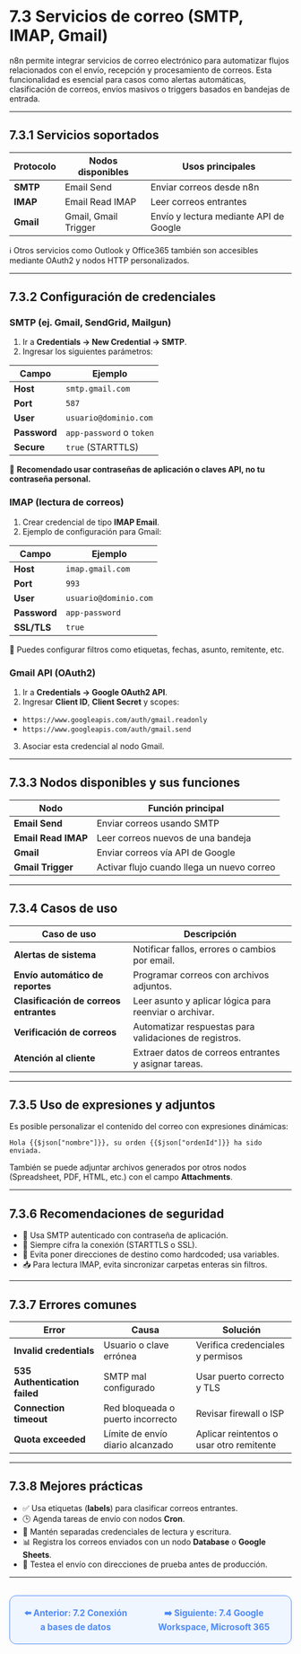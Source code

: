 # 7.3 Servicios de correo (SMTP, IMAP, Gmail)

n8n permite integrar servicios de correo electrónico para automatizar flujos relacionados con el envío, recepción y procesamiento de correos. Esta funcionalidad es esencial para casos como alertas automáticas, clasificación de correos, envíos masivos o triggers basados en bandejas de entrada.

---

## 7.3.1 Servicios soportados

| **Protocolo** | **Nodos disponibles** | **Usos principales**                  |
|---------------|-----------------------|---------------------------------------|
| **SMTP**      | Email Send           | Enviar correos desde n8n             |
| **IMAP**      | Email Read IMAP      | Leer correos entrantes               |
| **Gmail**     | Gmail, Gmail Trigger | Envío y lectura mediante API de Google |

ℹ️ Otros servicios como Outlook y Office365 también son accesibles mediante OAuth2 y nodos HTTP personalizados.

---

## 7.3.2 Configuración de credenciales

### SMTP (ej. Gmail, SendGrid, Mailgun)

1. Ir a **Credentials → New Credential → SMTP**.
2. Ingresar los siguientes parámetros:

| **Campo**  | **Ejemplo**               |
|------------|---------------------------|
| **Host**   | `smtp.gmail.com`          |
| **Port**   | `587`                     |
| **User**   | `usuario@dominio.com`     |
| **Password** | `app-password` o `token` |
| **Secure** | `true` (STARTTLS)         |

🔐 **Recomendado usar contraseñas de aplicación o claves API, no tu contraseña personal.**

### IMAP (lectura de correos)

1. Crear credencial de tipo **IMAP Email**.
2. Ejemplo de configuración para Gmail:

| **Campo**  | **Ejemplo**               |
|------------|---------------------------|
| **Host**   | `imap.gmail.com`          |
| **Port**   | `993`                     |
| **User**   | `usuario@dominio.com`     |
| **Password** | `app-password`           |
| **SSL/TLS** | `true`                   |

📨 Puedes configurar filtros como etiquetas, fechas, asunto, remitente, etc.

### Gmail API (OAuth2)

1. Ir a **Credentials → Google OAuth2 API**.
2. Ingresar **Client ID**, **Client Secret** y scopes:

- `https://www.googleapis.com/auth/gmail.readonly`
- `https://www.googleapis.com/auth/gmail.send`

3. Asociar esta credencial al nodo Gmail.

---

## 7.3.3 Nodos disponibles y sus funciones

| **Nodo**          | **Función principal**                                   |
|-------------------|-------------------------------------------------------|
| **Email Send**    | Enviar correos usando SMTP                             |
| **Email Read IMAP** | Leer correos nuevos de una bandeja                    |
| **Gmail**         | Enviar correos vía API de Google                       |
| **Gmail Trigger** | Activar flujo cuando llega un nuevo correo             |

---

## 7.3.4 Casos de uso

| **Caso de uso**              | **Descripción**                                      |
|------------------------------|----------------------------------------------------|
| **Alertas de sistema**       | Notificar fallos, errores o cambios por email.     |
| **Envío automático de reportes** | Programar correos con archivos adjuntos.          |
| **Clasificación de correos entrantes** | Leer asunto y aplicar lógica para reenviar o archivar. |
| **Verificación de correos**  | Automatizar respuestas para validaciones de registros. |
| **Atención al cliente**      | Extraer datos de correos entrantes y asignar tareas. |

---

## 7.3.5 Uso de expresiones y adjuntos

Es posible personalizar el contenido del correo con expresiones dinámicas:

```plaintext
Hola {{$json["nombre"]}}, su orden {{$json["ordenId"]}} ha sido enviada.
```

También se puede adjuntar archivos generados por otros nodos (Spreadsheet, PDF, HTML, etc.) con el campo **Attachments**.

---

## 7.3.6 Recomendaciones de seguridad

- 📧 Usa SMTP autenticado con contraseña de aplicación.
- 🔐 Siempre cifra la conexión (STARTTLS o SSL).
- 🚫 Evita poner direcciones de destino como hardcoded; usa variables.
- 📥 Para lectura IMAP, evita sincronizar carpetas enteras sin filtros.

---

## 7.3.7 Errores comunes

| **Error**                | **Causa**                     | **Solución**                                      |
|--------------------------|-------------------------------|--------------------------------------------------|
| **Invalid credentials**  | Usuario o clave errónea       | Verifica credenciales y permisos                 |
| **535 Authentication failed** | SMTP mal configurado         | Usar puerto correcto y TLS                       |
| **Connection timeout**   | Red bloqueada o puerto incorrecto | Revisar firewall o ISP                          |
| **Quota exceeded**       | Límite de envío diario alcanzado | Aplicar reintentos o usar otro remitente         |

---

## 7.3.8 Mejores prácticas

- ✅ Usa etiquetas (**labels**) para clasificar correos entrantes.
- 🕒 Agenda tareas de envío con nodos **Cron**.
- 📌 Mantén separadas credenciales de lectura y escritura.
- 📊 Registra los correos enviados con un nodo **Database** o **Google Sheets**.
- 🧪 Testea el envío con direcciones de prueba antes de producción.

---

<div align="center" style="border: 1px solid #4F8AFA; border-radius: 12px; padding: 20px; background: #f0f6ff; margin-top: 32px; display: flex; justify-content: center; gap: 32px;">
  <a href="7.2.%20Conexión%20a%20bases%20de%20datos%20(PostgreSQL,%20MySQL,%20SQLite).md" style="text-decoration:none; font-weight: bold; color: #4F8AFA; font-size: 1.1em;">⬅️ Anterior: 7.2 Conexión a bases de datos</a>
  <a href="7.4.%20Google%20Workspace,%20Microsoft%20365.md" style="text-decoration:none; font-weight: bold; color: #4F8AFA; font-size: 1.1em;">➡️ Siguiente: 7.4 Google Workspace, Microsoft 365</a>
</div>
